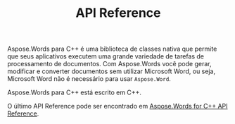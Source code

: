 ﻿---
title: API Reference
second_title: Aspose.Words para C++
articleTitle: API Reference
linktitle: API Reference
type: docs
weight: 30
description: "Aprenda uma explicação e exemplos de Aspose.Words para C++ classes e métodos para gerar, converter, modificar, renderizar e imprimir documentos sem usar Microsoft Word."
url: /pt/cpp/api-reference/
---

Aspose.Words para C++ é uma biblioteca de classes nativa que permite que seus aplicativos executem uma grande variedade de tarefas de processamento de documentos. Com Aspose.Words você pode gerar, modificar e converter documentos sem utilizar Microsoft Word, ou seja, Microsoft Word não é necessário para usar `Aspose.Word`.

Aspose.Words para C++ está escrito em C++.

O último API Reference pode ser encontrado em [Aspose.Words for C++ API Reference](https://reference.aspose.com/words/cpp/).

